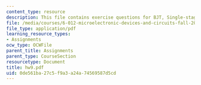 ```yaml
---
content_type: resource
description: This file contains exercise questions for BJT, Single-stage amplifiers.
file: /media/courses/6-012-microelectronic-devices-and-circuits-fall-2005/0de561ba27c5f9a3a24a74569587d5cd_hw9.pdf
file_type: application/pdf
learning_resource_types:
- Assignments
ocw_type: OCWFile
parent_title: Assignments
parent_type: CourseSection
resourcetype: Document
title: hw9.pdf
uid: 0de561ba-27c5-f9a3-a24a-74569587d5cd
---
```


